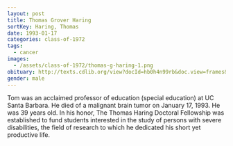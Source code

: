 ```yaml
---
layout: post
title: Thomas Grover Haring
sortKey: Haring, Thomas
date: 1993-01-17
categories: class-of-1972
tags:
  - cancer
images:
  - /assets/class-of-1972/thomas-g-haring-1.png
obituary: http://texts.cdlib.org/view?docId=hb0h4n99rb&doc.view=frames&chunk.id=div00027&toc.depth=1&toc.id
gender: male
---
```

Tom was an acclaimed professor of education (special education) at UC Santa Barbara. He died of a malignant brain tumor on January 17, 1993. He was 39 years old. In his honor, The Thomas Haring Doctoral Fellowship was established to fund students interested in the study of persons with severe disabilities, the field of research to which he dedicated his short yet productive life.
